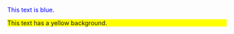 <p style="color: blue;">This text is blue.</p>
<p style="background-color: yellow;">This text has a yellow background.</p>
